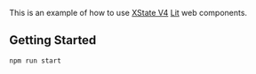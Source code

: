 This is an example of how to use [XState V4](https://xstate.js.org/docs/guides/actors.html) [Lit](https://lit.dev/) web components.

## Getting Started

```bash
npm run start
```
